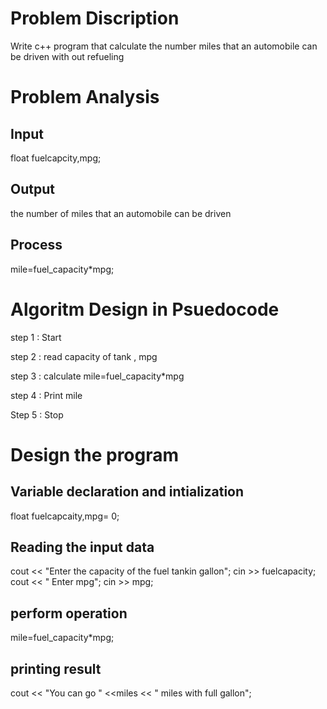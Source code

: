 # Problem Discription
Write c++ program that calculate the number miles that an automobile can be driven with out refueling
# Problem Analysis
## Input 
float fuelcapcity,mpg;
## Output
the number of miles that an automobile can be driven
## Process
mile=fuel_capacity*mpg;
# Algoritm Design in Psuedocode
step 1 : Start

step 2 : read  capacity of tank , mpg

step 3 : calculate mile=fuel_capacity*mpg

step 4 : Print mile

Step 5 : Stop 
# Design the program
## Variable declaration and intialization
float fuelcapcaity,mpg= 0;
## Reading the input data
cout << "Enter the capacity of the fuel tankin gallon";
cin >> fuelcapacity;
cout << " Enter mpg";
cin >> mpg;
## perform operation
mile=fuel_capacity*mpg;

## printing result
cout << "You can go " <<miles << " miles with full gallon";
